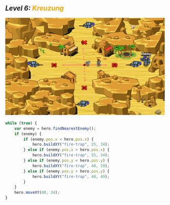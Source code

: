 ## ***Level 6:***  <span style="color: orange">***Kreuzung***



![MyImage](<Welt 3 Level 6.png>)

```Javascript
while (true) {
    var enemy = hero.findNearestEnemy();
    if (enemy) {
        if (enemy.pos.x < hero.pos.x) {
            hero.buildXY("fire-trap", 25, 34);
        } else if (enemy.pos.x > hero.pos.x) {
            hero.buildXY("fire-trap", 55, 34);
        } else if (enemy.pos.y < hero.pos.y) {
            hero.buildXY("fire-trap", 40, 19);
        } else if (enemy.pos.y > hero.pos.y) {
            hero.buildXY("fire-trap", 40, 49);
        }
    }
    hero.moveXY(40, 34);
}
```
